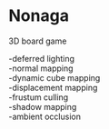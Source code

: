 # Nonaga
3D board game

-deferred lighting  
-normal mapping  
-dynamic cube mapping  
-displacement mapping  
-frustum culling  
-shadow mapping  
-ambient occlusion  
